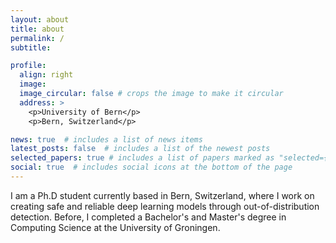 ```yaml
---
layout: about
title: about
permalink: /
subtitle: 

profile:
  align: right
  image: 
  image_circular: false # crops the image to make it circular
  address: >
    <p>University of Bern</p>
    <p>Bern, Switzerland</p>

news: true  # includes a list of news items
latest_posts: false  # includes a list of the newest posts
selected_papers: true # includes a list of papers marked as "selected={true}"
social: true  # includes social icons at the bottom of the page
---
```


I am a Ph.D student currently based in Bern, Switzerland, where I work on creating safe and reliable deep learning models through out-of-distribution detection. Before, I completed a Bachelor's and Master's degree in Computing Science at the University of Groningen.



<!-- You can put a picture in, too. The code is already in, just name your picture `prof_pic.jpg` and put it in the `img/` folder. -->